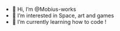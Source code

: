 - 👋 Hi, I’m @Mobius-works
- 👀 I’m interested in Space, art and games
- 🌱 I’m currently learning how to code ! 

<!---
Mobius-works/Mobius-works is a ✨ special ✨ repository because its `README.md` (this file) appears on your GitHub profile.
You can click the Preview link to take a look at your changes.
--->
